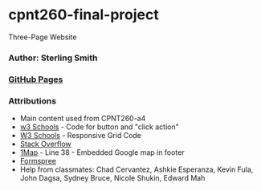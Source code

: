 # cpnt260-final-project
Three-Page Website

### Author: Sterling Smith

### [GitHub Pages]()

### Attributions
- Main content used from CPNT260-a4
- [w3 Schools](https://www.w3schools.com/tags/tag_button.asp) - Code for button and "click action"
- [W3 Schools](https://www.w3schools.com/howto/howto_css_image_gallery.asp) - Responsive Grid Code
- [Stack Overflow](https://stackoverflow.com/questions/7291873/disable-color-change-of-anchor-tag-when-visited)
- [1Map](https://1map.com/map-embed) - Line 38 - Embedded Google map in footer
- [Formspree](https://formspree.io/forms/xzblkqla/integration)
- Help from classmates: Chad Cervantez, Ashkie Esperanza, Kevin Fula, John Dagsa, Sydney Bruce, Nicole Shukin, Edward Mah
